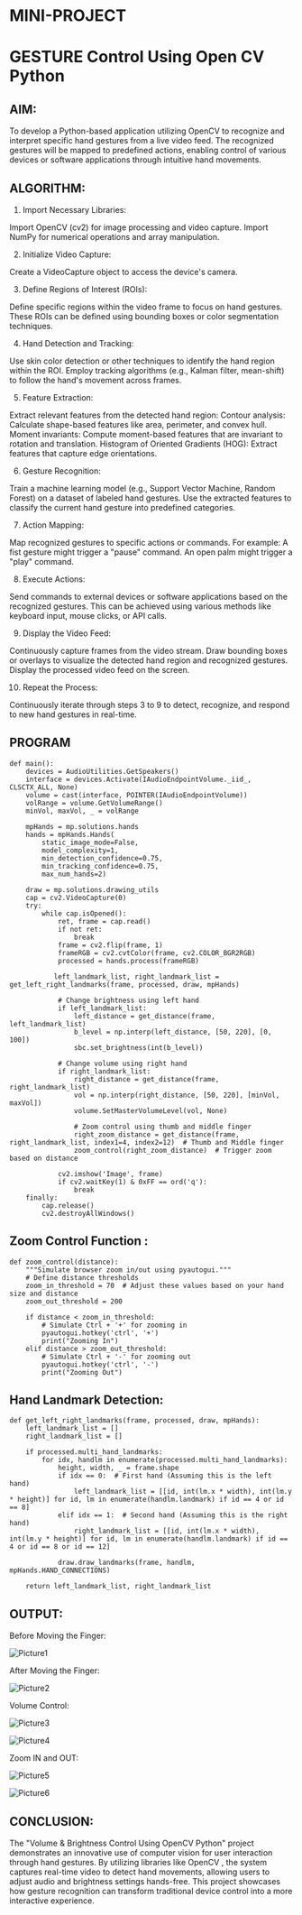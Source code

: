 # MINI-PROJECT
#          GESTURE Control Using Open CV Python

## AIM:

To develop a Python-based application utilizing OpenCV to recognize and interpret specific hand gestures from a live video feed. The recognized gestures will be mapped to predefined actions, enabling control of various devices or software applications through intuitive hand movements.

## ALGORITHM:

1. Import Necessary Libraries:

Import OpenCV (cv2) for image processing and video capture.
Import NumPy for numerical operations and array manipulation.


2. Initialize Video Capture:

Create a VideoCapture object to access the device's camera.


3. Define Regions of Interest (ROIs):

Define specific regions within the video frame to focus on hand gestures.
These ROIs can be defined using bounding boxes or color segmentation techniques.


4. Hand Detection and Tracking:

Use skin color detection or other techniques to identify the hand region within the ROI.
Employ tracking algorithms (e.g., Kalman filter, mean-shift) to follow the hand's movement across frames.


5. Feature Extraction:

Extract relevant features from the detected hand region:
Contour analysis: Calculate shape-based features like area, perimeter, and convex hull.
Moment invariants: Compute moment-based features that are invariant to rotation and translation.
Histogram of Oriented Gradients (HOG): Extract features that capture edge orientations.


6. Gesture Recognition:

Train a machine learning model (e.g., Support Vector Machine, Random Forest) on a dataset of labeled hand gestures.
Use the extracted features to classify the current hand gesture into predefined categories.


7. Action Mapping:

Map recognized gestures to specific actions or commands.
For example:
A fist gesture might trigger a "pause" command.
An open palm might trigger a "play" command.


8. Execute Actions:

Send commands to external devices or software applications based on the recognized gestures.
This can be achieved using various methods like keyboard input, mouse clicks, or API calls.


9. Display the Video Feed:

Continuously capture frames from the video stream.
Draw bounding boxes or overlays to visualize the detected hand region and recognized gestures.
Display the processed video feed on the screen.


10. Repeat the Process:

Continuously iterate through steps 3 to 9 to detect, recognize, and respond to new hand gestures in real-time.

## PROGRAM
```
def main():
    devices = AudioUtilities.GetSpeakers()
    interface = devices.Activate(IAudioEndpointVolume._iid_, CLSCTX_ALL, None)
    volume = cast(interface, POINTER(IAudioEndpointVolume))
    volRange = volume.GetVolumeRange()
    minVol, maxVol, _ = volRange

    mpHands = mp.solutions.hands
    hands = mpHands.Hands(
        static_image_mode=False,
        model_complexity=1,
        min_detection_confidence=0.75,
        min_tracking_confidence=0.75,
        max_num_hands=2)

    draw = mp.solutions.drawing_utils
    cap = cv2.VideoCapture(0)
    try:
        while cap.isOpened():
            ret, frame = cap.read()
            if not ret:
                break
            frame = cv2.flip(frame, 1)
            frameRGB = cv2.cvtColor(frame, cv2.COLOR_BGR2RGB)
            processed = hands.process(frameRGB)

           left_landmark_list, right_landmark_list = get_left_right_landmarks(frame, processed, draw, mpHands)

            # Change brightness using left hand
            if left_landmark_list:
                left_distance = get_distance(frame, left_landmark_list)
                b_level = np.interp(left_distance, [50, 220], [0, 100])
                sbc.set_brightness(int(b_level))

            # Change volume using right hand
            if right_landmark_list:
                right_distance = get_distance(frame, right_landmark_list)
                vol = np.interp(right_distance, [50, 220], [minVol, maxVol])
                volume.SetMasterVolumeLevel(vol, None)

                # Zoom control using thumb and middle finger
                right_zoom_distance = get_distance(frame, right_landmark_list, index1=4, index2=12)  # Thumb and Middle finger
                zoom_control(right_zoom_distance)  # Trigger zoom based on distance

            cv2.imshow('Image', frame)
            if cv2.waitKey(1) & 0xFF == ord('q'):
                break
    finally:
        cap.release()
        cv2.destroyAllWindows()
```
## Zoom Control Function :
```
def zoom_control(distance):
    """Simulate browser zoom in/out using pyautogui."""
    # Define distance thresholds
    zoom_in_threshold = 70  # Adjust these values based on your hand size and distance
    zoom_out_threshold = 200

    if distance < zoom_in_threshold:
        # Simulate Ctrl + '+' for zooming in
        pyautogui.hotkey('ctrl', '+')
        print("Zooming In")
    elif distance > zoom_out_threshold:
        # Simulate Ctrl + '-' for zooming out
        pyautogui.hotkey('ctrl', '-')
        print("Zooming Out")
```
## Hand Landmark Detection:
```
def get_left_right_landmarks(frame, processed, draw, mpHands):
    left_landmark_list = []
    right_landmark_list = []

    if processed.multi_hand_landmarks:
        for idx, handlm in enumerate(processed.multi_hand_landmarks):
            height, width, _ = frame.shape
            if idx == 0:  # First hand (Assuming this is the left hand)
                left_landmark_list = [[id, int(lm.x * width), int(lm.y * height)] for id, lm in enumerate(handlm.landmark) if id == 4 or id == 8]
            elif idx == 1:  # Second hand (Assuming this is the right hand)
                right_landmark_list = [[id, int(lm.x * width), int(lm.y * height)] for id, lm in enumerate(handlm.landmark) if id == 4 or id == 8 or id == 12]
            
            draw.draw_landmarks(frame, handlm, mpHands.HAND_CONNECTIONS)

    return left_landmark_list, right_landmark_list
```

## OUTPUT:

Before Moving the Finger:

![Picture1](https://github.com/user-attachments/assets/4ebc51e2-0281-45a4-9646-b1c221acc303)

After Moving the Finger:

![Picture2](https://github.com/user-attachments/assets/d956eab9-758c-437c-8839-adfb4e3270ae)

Volume Control:

![Picture3](https://github.com/user-attachments/assets/bbb6ef76-902b-4938-8846-38aff1532a50)


![Picture4](https://github.com/user-attachments/assets/81861228-68e0-44db-8d33-ca935be03483)

Zoom IN and OUT:


![Picture5](https://github.com/user-attachments/assets/33846f2d-14b4-4c25-9bb1-25114873fa64)


![Picture6](https://github.com/user-attachments/assets/630f5997-7d2f-4263-ad88-b6210654ef27)

## CONCLUSION:

The "Volume & Brightness Control Using OpenCV Python" project demonstrates an innovative use of computer vision for user interaction through hand gestures. 
By utilizing libraries like OpenCV , the system captures real-time video to detect hand movements, allowing users to adjust audio and brightness settings hands-free. 
This project showcases how gesture recognition can transform traditional device control into a more interactive experience. 
